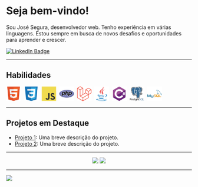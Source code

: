 # Seja bem-vindo!

Sou José Segura, desenvolvedor web. Tenho experiência em várias linguagens. Estou sempre em busca de novos desafios e oportunidades para aprender e crescer.

<div id="badges">
  <a href="https://www.linkedin.com/in/jose-a-segura-m-da-silva/">
    <img src="https://img.shields.io/badge/LinkedIn-blue?style=for-the-badge&logo=linkedin&logoColor=white" alt="LinkedIn Badge"/>
  </a>
</div>

---

## Habilidades

<img src="https://github.com/devicons/devicon/blob/master/icons/html5/html5-original.svg" title="HTML5" alt="HTML" width="40" height="40"/>&nbsp;
<img src="https://github.com/devicons/devicon/blob/master/icons/css3/css3-original.svg" title="CSS" alt="CSS" width="40" height="40"/>&nbsp;
<img src="https://github.com/devicons/devicon/blob/master/icons/javascript/javascript-original.svg" title="JavaScript" alt="JavaScript" width="40" height="40"/>&nbsp;
<img src="https://github.com/devicons/devicon/blob/master/icons/php/php-original.svg" title="PHP" alt="PHP" width="40" height="40"/>&nbsp;
<img src="https://github.com/devicons/devicon/blob/master/icons/laravel/laravel-original.svg" title="Laravel" alt="Laravel" width="40" height="40"/>&nbsp;
<img src="https://github.com/devicons/devicon/blob/master/icons/java/java-original.svg" title="Java" alt="Java" width="40" height="40"/>&nbsp;
<img src="https://github.com/devicons/devicon/blob/master/icons/csharp/csharp-original.svg" title="C Sharp" alt="C Sharp" width="40" height="40"/>&nbsp;
<img src="https://github.com/devicons/devicon/blob/master/icons/postgresql/postgresql-original-wordmark.svg" title="Postgre SQL" alt="Postgre SQL" width="40" height="40"/>&nbsp;
<img src="https://github.com/devicons/devicon/blob/master/icons/mysql/mysql-original-wordmark.svg" title="MySQL" alt="MySQL" width="40" height="40"/>&nbsp;

---

## Projetos em Destaque

- [Projeto 1](https://github.com/usuario/projeto1): Uma breve descrição do projeto.
- [Projeto 2](https://github.com/usuario/projeto2): Uma breve descrição do projeto.

---

<div align="center">
  <img height="200em" src="https://github-readme-stats.vercel.app/api/top-langs/?username=GKsegura&show_icons=true&theme=bear&count_private=true"/>
  <img height="200em" src="https://github-readme-stats.vercel.app/api?username=GKsegura&show_icons=true&theme=bear&count_private=true"/>
</div>

---

<img src="https://komarev.com/ghpvc/?username=GKsegura&style=flat-square&color=blue" />
